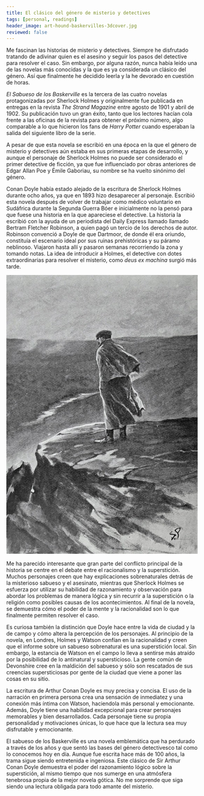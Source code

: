 ```yaml
---
title: El clásico del género de misterio y detectives
tags: [personal, readings]
header_image: art-hound-baskervilles-3dcover.jpg
reviewed: false
---
```

Me fascinan las historias de misterio y detectives. Siempre he disfrutado tratando de adivinar quien es el asesino y seguir los pasos del detective para resolver el caso.<!-- excerpt-end --> Sin embargo, por alguna razón, nunca había leído una de las novelas más conocidas y la que es ya considerada un clásico del género. Así que finalmente he decidido leerla y la he devorado en cuestión de horas.

*El Sabueso de los Baskerville* es la tercera de las cuatro novelas protagonizadas por Sherlock Holmes y originalmente fue publicada en entregas en la revista *The Strand Magazine* entre agosto de 1901 y abril de 1902. Su publicación tuvo un gran éxito, tanto que los lectores hacían cola frente a las oficinas de la revista para obtener el próximo número, algo comparable a lo que hicieron los fans de *Harry Potter* cuando esperaban la salida del siguiente libro de la serie. 

A pesar de que esta novela se escribió en una época en la que el género de misterio y detectives aún estaba en sus primeras etapas de desarrollo, y aunque el personaje de Sherlock Holmes no puede ser considerado el primer detective de ficción, ya que fue influenciado por obras anteriores de Edgar Allan Poe y Émile Gaboriau, su nombre se ha vuelto sinónimo del género.

Conan Doyle había estado alejado de la escritura de Sherlock Holmes durante ocho años, ya que en 1893 hizo desaparecer al personaje. Escribió esta novela después de volver de trabajar como médico voluntario en Sudáfrica durante la Segunda Guerra Bóer e inicialmente no la pensó para que fuese una historia en la que apareciese el detective. La historia la escribió con la ayuda de un periodista del Daily Express llamado llamado Bertram Fletcher Robinson, a quien pagó un tercio de los derechos de autor. Robinson convenció a Doyle de que Dartmoor, de donde él era oriundo, constituía el escenario ideal por sus ruinas prehistóricas y su páramo neblinoso. Viajaron hasta allí y pasaron semanas recorriendo la zona y tomando notas. La idea de introducir a Holmes, el detective con dotes extraordinarias para resolver el misterio, como *deus ex machina* surgió más tarde.

![I Looked Out Across the Melancholy Downs](/img/sherlock-holmes-hound-baskervilles.jpg)

Me ha parecido interesante que gran parte del conflicto principal de la historia se centre en el debate entre el racionalismo y la superstición. Muchos personajes creen que hay explicaciones sobrenaturales detrás de la misterioso sabueso y el asesinato, mientras que Sherlock Holmes se esfuerza por utilizar su habilidad de razonamiento y observación para abordar los problemas de manera lógica y sin recurrir a la superstición o la religión como posibles causas de los acontecimientos. Al final de la novela, se demuestra cómo el poder de la mente y la racionalidad son lo que finalmente permiten resolver el caso.

Es curiosa también la distinción que Doyle hace entre la vida de ciudad y la de campo y cómo altera la percepción de los personajes. Al principio de la novela, en Londres, Holmes y Watson confían en la racionalidad y creen que el informe sobre un sabueso sobrenatural es una superstición local. Sin embargo, la estancia de Watson en el campo lo lleva a sentirse más atraído por la posibilidad de lo antinatural y supersticioso. La gente común de Devonshire cree en la maldición del sabueso y sólo son rescatados de sus creencias supersticiosas por gente de la ciudad que viene a poner las cosas en su sitio.

La escritura de Arthur Conan Doyle es muy precisa y concisa. El uso de la narración en primera persona crea una sensación de inmediatez y una conexión más íntima con Watson, haciendola más personal y emocionante. Además, Doyle tiene una habilidad excepcional para crear personajes memorables y bien desarrollados. Cada personaje tiene su propia personalidad y motivaciones únicas, lo que hace que la lectura sea muy disfrutable y emocionante.

El sabueso de los Baskerville es una novela emblemática que ha perdurado a través de los años y que sentó las bases del género detectivesco tal como lo conocemos hoy en día. Aunque fue escrita hace más de 100 años, la trama sigue siendo entretenida e ingeniosa. Este clásico de Sir Arthur Conan Doyle demuestra el poder del razonamiento lógico sobre la superstición, al mismo tiempo que nos sumerge en una atmósfera tenebrosa propia de la mejor novela gótica. No me sorprende que siga siendo una lectura obligada para todo amante del misterio.